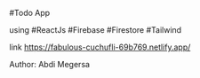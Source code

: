 #Todo App

using 
#ReactJs
#Firebase
#Firestore
#Tailwind

link https://fabulous-cuchufli-69b769.netlify.app/



Author: Abdi Megersa

